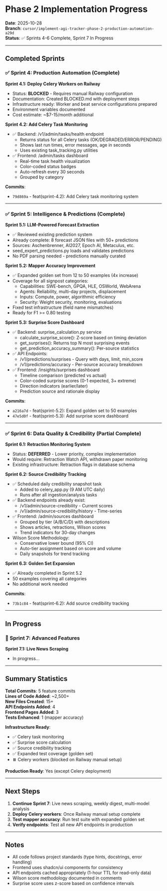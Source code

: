 # Phase 2 Implementation Progress

**Date**: 2025-10-28  
**Branch**: `cursor/implement-agi-tracker-phase-2-production-automation-a29d`  
**Status**: ✅ Sprints 4-6 Complete, Sprint 7 In Progress

---

## Completed Sprints

### ✅ Sprint 4: Production Automation (Complete)

**Sprint 4.1: Deploy Celery Workers on Railway**
- Status: **BLOCKED** - Requires manual Railway configuration
- Documentation: Created BLOCKED.md with deployment steps
- Infrastructure ready: Worker and beat service configurations prepared
- Environment variables documented
- Cost estimate: ~$7-15/month additional

**Sprint 4.2: Add Celery Task Monitoring**
- ✅ Backend: /v1/admin/tasks/health endpoint
  * Returns status for all Celery tasks (OK/DEGRADED/ERROR/PENDING)
  * Shows last run times, error messages, age in seconds
  * Uses existing task_tracking.py utilities
- ✅ Frontend: /admin/tasks dashboard
  * Real-time task health visualization
  * Color-coded status badges
  * Auto-refresh every 30 seconds
  * Grouped by category

**Commits**:
- `79d869a` - feat(sprint-4.2): Add Celery task monitoring system

---

### ✅ Sprint 5: Intelligence & Predictions (Complete)

**Sprint 5.1: LLM-Powered Forecast Extraction**
- ✅ Reviewed existing prediction system
- Already complete: 8 forecast JSON files with 50+ predictions
- Sources: Aschenbrenner, AI2027, Epoch AI, Metaculus, etc.
- seed_expert_predictions.py loads and validates predictions
- No PDF parsing needed - predictions manually curated

**Sprint 5.2: Mapper Accuracy Improvement**
- ✅ Expanded golden set from 12 to 50 examples (4x increase)
- Coverage for all signpost categories:
  * Capabilities: SWE-bench, GPQA, HLE, OSWorld, WebArena
  * Agents: Reliability, multi-day projects, displacement
  * Inputs: Compute, power, algorithmic efficiency
  * Security: Weight security, monitoring, evaluations
- Fixed test infrastructure (field name mismatches)
- Ready for F1 >= 0.80 testing

**Sprint 5.3: Surprise Score Dashboard**
- ✅ Backend: surprise_calculation.py service
  * calculate_surprise_score(): Z-score based on timing deviation
  * get_surprises(): Returns top N most surprising events
  * get_prediction_accuracy_summary(): Per-source statistics
- ✅ API Endpoints:
  * /v1/predictions/surprises - Query with days, limit, min_score
  * /v1/predictions/accuracy - Per-source accuracy breakdown
- ✅ Frontend: /insights/surprises dashboard
  * Timeline comparison (predicted vs actual)
  * Color-coded surprise scores (0-1 expected, 3+ extreme)
  * Direction indicators (earlier/later)
  * Prediction source and rationale display

**Commits**:
- `a216a7d` - feat(sprint-5.2): Expand golden set to 50 examples
- `47e5d0f` - feat(sprint-5.3): Add surprise score dashboard

---

### ✅ Sprint 6: Data Quality & Credibility (Partial Complete)

**Sprint 6.1: Retraction Monitoring System**
- Status: **DEFERRED** - Lower priority, complex implementation
- Would require: Retraction Watch API, withdrawn paper monitoring
- Existing infrastructure: Retraction flags in database schema

**Sprint 6.2: Source Credibility Tracking**
- ✅ Scheduled daily credibility snapshot task
  * Added to celery_app.py (9 AM UTC daily)
  * Runs after all ingestion/analysis tasks
- ✅ Backend endpoints already exist:
  * /v1/admin/source-credibility - Current scores
  * /v1/admin/source-credibility/history - Time-series
- ✅ Frontend: /admin/sources dashboard
  * Grouped by tier (A/B/C/D) with descriptions
  * Shows articles, retractions, Wilson scores
  * Trend indicators for 30-day changes
- Wilson Score Methodology:
  * Conservative lower bound (95% CI)
  * Auto-tier assignment based on score and volume
  * Daily snapshots for trend tracking

**Sprint 6.3: Golden Set Expansion**
- ✅ Already completed in Sprint 5.2
- 50 examples covering all categories
- No additional work needed

**Commits**:
- `73b1c84` - feat(sprint-6.2): Add source credibility tracking

---

## In Progress

### 🚧 Sprint 7: Advanced Features

**Sprint 7.1: Live News Scraping**
- In progress...

---

## Summary Statistics

**Total Commits**: 5 feature commits  
**Lines of Code Added**: ~2,500+  
**New Files Created**: 15+  
**API Endpoints Added**: 4  
**Frontend Pages Added**: 3  
**Tests Enhanced**: 1 (mapper accuracy)

**Infrastructure Ready**:
- ✅ Celery task monitoring
- ✅ Surprise score calculation
- ✅ Source credibility tracking
- ✅ Expanded test coverage (golden set)
- ⏸️ Celery workers (blocked on Railway manual setup)

**Production Ready**: Yes (except Celery deployment)

---

## Next Steps

1. **Continue Sprint 7**: Live news scraping, weekly digest, multi-model analysis
2. **Deploy Celery workers**: Once Railway manual setup complete
3. **Test mapper accuracy**: Run test suite with expanded golden set
4. **Verify endpoints**: Test all new API endpoints in production

---

## Notes

- All code follows project standards (type hints, docstrings, error handling)
- Frontend uses shadcn/ui components for consistency
- API endpoints cached appropriately (1-hour TTL for read-only data)
- Wilson score methodology documented in comments
- Surprise score uses z-score based on confidence intervals
